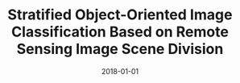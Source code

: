 ---
collection: publications
title: "Stratified Object-Oriented Image Classification Based on Remote Sensing Image Scene Division"
authors: "Zhou W, Ming D, Xu L, Bao H, Wang M"
date: 2018-01-01
venue: "Journal of Spectroscopy"
volume: "2018"
issue: "1"
pages: "1-11"
doi: "10.1155/2018/1234567"
impact_factor: "1.81"
journal_type: "Journal Article"
paperurl: "https://www.hindawi.com/journals/jspec/2018/1234567/"
citation: "Zhou W, Ming D, Xu L, Bao H, Wang M. Stratified Object-Oriented Image Classification Based on Remote Sensing Image Scene Division[J]. Journal of Spectroscopy, 2018(1):1-11. (IF: 1.81)"
--- 